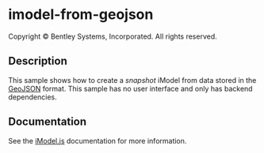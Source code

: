 # imodel-from-geojson

Copyright © Bentley Systems, Incorporated. All rights reserved.

## Description

This sample shows how to create a *snapshot* iModel from data stored in the [GeoJSON](http://geojson.org/) format.
This sample has no user interface and only has backend dependencies.

## Documentation

See the [iModel.js](https://www.imodeljs.org) documentation for more information.
